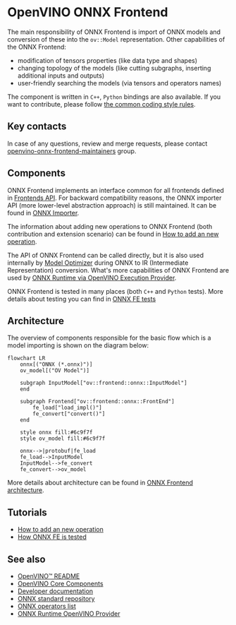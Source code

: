 # OpenVINO ONNX Frontend

The main responsibility of ONNX Frontend is import of ONNX models and conversion of these into the `ov::Model` representation. 
Other capabilities of the ONNX Frontend:
* modification of tensors properties (like data type and shapes)
* changing topology of the models (like cutting subgraphs, inserting additional inputs and outputs)
* user-friendly searching the models (via tensors and operators names)

The component is written in `C++`, `Python` bindings are also available.
If you want to contribute, please follow [the common coding style rules](../../../docs/dev/coding_style.md).


## Key contacts

In case of any questions, review and merge requests, please contact [openvino-onnx-frontend-maintainers](https://github.com/orgs/openvinotoolkit/teams/openvino-onnx-frontend-maintainers) group.


## Components

ONNX Frontend implements an interface common for all frontends defined in [Frontends API](./src/frontends/common/include/openvino/frontend).
For backward compatibility reasons, the ONNX importer API (more lower-level abstraction approach) is still maintained. It can be found in [ONNX Importer](.src/frontends/onnx/frontend/include/onnx_import/onnx.hpp).

The information about adding new operations to ONNX Frontend (both contribution and extension scenario) can be found in [How to add an new operation](./docs/how_to_add_op.md).

The API of ONNX Frontend can be called directly, but it is also used internally by [Model Optimizer](../../../tools/mo) during ONNX to IR (Intermediate Representation) conversion. What's more capabilities of ONNX Frontend are used by [ONNX Runtime via OpenVINO Execution Provider](https://onnxruntime.ai/docs/build/eps.html#openvino).

ONNX Frontend is tested in many places (both `C++` and `Python` tests). More details about testing you can find in [ONNX FE tests](./docs/tests#places)


## Architecture
The overview of components responsible for the basic flow which is a model importing is shown on the diagram below:

```mermaid
flowchart LR
    onnx[("ONNX (*.onnx)")]
    ov_model[("OV Model")]

    subgraph InputModel["ov::frontend::onnx::InputModel"]
    end

    subgraph Frontend["ov::frontend::onnx::FrontEnd"]
        fe_load["load_impl()"]
        fe_convert["convert()"]
    end

    style onnx fill:#6c9f7f
    style ov_model fill:#6c9f7f

    onnx-->|protobuf|fe_load
    fe_load-->InputModel
    InputModel-->fe_convert
    fe_convert-->ov_model
```
More details about architecture can be found in [ONNX Frontend architecture](./docs/architecture.md).

## Tutorials
* [How to add an new operation](./docs/how_to_add_op.md)
* [How ONNX FE is tested](./docs/tests.md)

## See also
 * [OpenVINO™ README](../../../README.md)
 * [OpenVINO Core Components](../../README.md)
 * [Developer documentation](../../../docs/dev/index.md)
 * [ONNX standard repository](https://github.com/onnx/onnx/blob/main/README.md)
 * [ONNX operators list](https://github.com/onnx/onnx/blob/main/docs/Operators.md)
 * [ONNX Runtime OpenVINO Provider](https://github.com/microsoft/onnxruntime-openenclave/blob/openenclave-public/docs/execution_providers/OpenVINO-ExecutionProvider.md)
